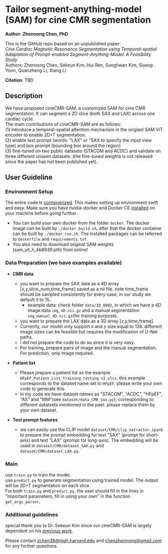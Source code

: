 # Tailor segment-anything-model (SAM) for cine CMR segmentation
**Author: Zhennong Chen, PhD**<br />

This is the GitHub repo based on an unpublished paper: <br />
*Cine Cardiac Magnetic Resonance Segmentation using Temporal-spatial Adaptation of Prompt-enabled Segment-Anything-Model: A Feasibility Study*<br />
Authors: Zhennong Chen, Sekeun Kim, Hui Ren, Sunghwan Kim, Siyeop Yoon, Quanzheng Li, Xiang Li<br />

**Citation**: TBD

## Description
We have proposed cineCMR-SAM, a customized SAM for cine CMR segmentation. It can segment a 2D slice (both SAX and LAX) across one cardiac cycle.<br />
The main contributions of cineCMR-SAM are as follows:<br />
(1) introduce a temporal-spatial attention mechanism in the origianl SAM ViT encoder to enable 2D+T segmentation.<br />
(2) enable text prompt (words: "LAX" or "SAX to specify the input view type) and box prompt (bounding box around the region)<br />
(3) fine-tuned on two public datasets (STACOM and ACDC) and validate on three different unseen datasets. (the fine-tuned weights is not released since the paper has not been published yet).<br />


## User Guideline
### Environment Setup
The entire code is [containerized](https://www.docker.com/resources/what-container). This makes setting up environment swift and easy. Make sure you have nvidia-docker and Docker CE [installed](https://docs.nvidia.com/datacenter/cloud-native/container-toolkit/install-guide.html#docker) on your machine before going further. <br />
- You can build your own docker from the folder ```docker```. The docker image can be built by ```./docker_build.sh```, after that the docker container can be built by ```./docker_run.sh```. The installed packages can be referred to ```dockerfile``` and ```requirements.txt``` <br />
- You also need to download original SAM weights (sam_vit_h_4b8939.pth) from online!<br />

### Data Preparation (we have examples available)
- **CMR data**<br />
    - you want to prepare the SAX data as a 4D array [x,y,slice_num,time_frame] saved as a nii file. note time_frame should be sampled consistently for every case, in our study we default it to 15. <br />
        - example data: check folder ```data/ID_0002```, in which we have a 4D image data ```img_4D.nii.gz``` and a manual segmentation ```seg_manual_4D.nii.gz```(for training purpose). <br />
    - you want to prepare the LAX data as a 3D array [x,y,time_frame].<br />
    - Currently, our model only support x and y size equal to 128. different image sizes can be feasible but requires the modification of U-Net paths.<br />
    - I did not prepare the code to do so since it is very easy.<br />
    - For training, prepare pairs of image and the manual segmentation. For prediction, only image required. <br />

- **Patient list** <br />
    - Please prepare a patient list as the example ```HFpEF_Patient_List_training_testing-v2.xlsx```. this example corresponds to the dataset name set to ```HFpEF```. please write your own code to generate this.<br />
    - In my code we have dataset names as "STACOM", "ACDC", "HFpEF", "AS" and "MM"(see ```dataset/data_CMR_sax.py```), corresponding to different datatsets mentioned in the paer. please replace them by your own dataset.<br />

- **Text prompt features** <br />
    - we can easily use the CLIP model ```dataset/CMR/clip_extractor.ipynb``` to prepare the prompt embedding for text "SAX" (prompt for short-axis) and text "LAX" (prompt for long-axis). The embedding will be used in ```dataset/CMR/dataset_SAX.py``` and ```dataset/CMR/dataset_LAX.py```.

### Main
use ```train.py``` to train the model.  <br /> 
use ```predict.py``` to generate segmentation using trained model. The output will be 2D+T segmentation on each slice. <br /> 
For both ```train.py``` and ```predict.py```, the user should fill in the lines in "important parameters, fill in using your own" in the function ```get_args_parser```.<br /> 

### Additional guidelines 
special thank you to Dr. Sekeun Kim since our cineCMR-SAM is largely dependent on his [previous work](https://github.com/kimsekeun/MediViSTA-SAM).

Please contact zchen36@mgh.harvard.edu and chenzhennong@gmail.com for any further questions.




